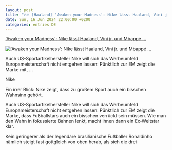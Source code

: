 ```yaml
---
layout: post
title: "🔥🔥 [Haaland] 'Awaken your Madness': Nike lässt Haaland, Vini jr. und Mbappé ..."
date: Sun, 16 Jun 2024 22:00:00 +0200
categories: entries DE
---
```

['Awaken your Madness': Nike lässt Haaland, Vini jr. und Mbappé ...](https://www.horizont.net/marketing/nachrichten/awaken-your-madness-nike-laesst-haaland-vini-jr.-undmbapp-zwischen-genie-und-wahnsinn-agieren-220653)

!['Awaken your Madness': Nike lässt Haaland, Vini jr. und Mbappé ...](https://www.horizont.net/news/media/45/Nike-Awaken-Madness-442081.jpeg)

Auch US-Sportartikelhersteller Nike will sich das Werbeumfeld Europameisterschaft nicht entgehen lassen: Pünktlich zur EM zeigt die Marke mit, ...

Nike

Ein irrer Blick: Nike zeigt, dass zu großem Sport auch ein bisschen Wahnsinn gehört.

Auch US-Sportartikelhersteller Nike will sich das Werbeumfeld Europameisterschaft nicht entgehen lassen: Pünktlich zur EM zeigt die Marke, dass Fußballstars auch ein bisschen verrückt sein müssen. Wie man den Wahn in fokussierte Bahnen lenkt, macht ihnen dann ein Ex-Weltstar klar.

Kein geringerer als der legendäre brasilianische Fußballer Ronaldinho nämlich steigt fast gottgleich von oben herab, als sich die drei

